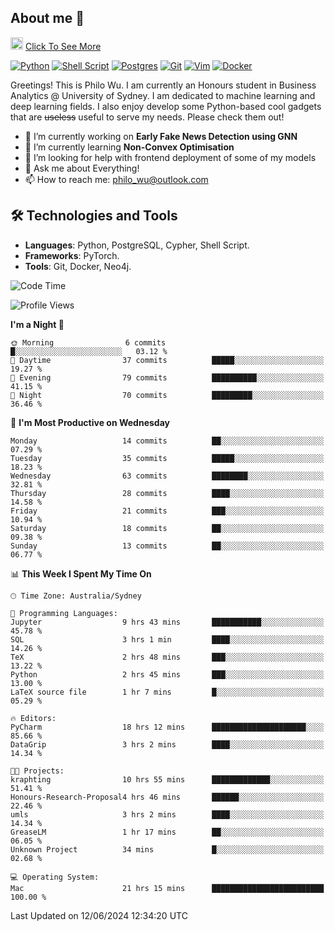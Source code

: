 ## About me 🤗

<a href="#"><img src="https://media.giphy.com/media/hvRJCLFzcasrR4ia7z/giphy.gif" width="20px" height="20px"></a> [Click To See More](https://codeboyphilo.github.io)

[![Python](https://img.shields.io/badge/python-3670A0?style=for-the-badge&logo=python&logoColor=ffdd54)](#)
[![Shell Script](https://img.shields.io/badge/shell_script-%23121011.svg?style=for-the-badge&logo=gnu-bash&logoColor=white)](#)
[![Postgres](https://img.shields.io/badge/postgres-%23316192.svg?style=for-the-badge&logo=postgresql&logoColor=white)](#)
[![Git](https://img.shields.io/badge/git-%23F05033.svg?style=for-the-badge&logo=git&logoColor=white)](#)
[![Vim](https://img.shields.io/badge/VIM-%2311AB00.svg?style=for-the-badge&logo=vim&logoColor=white)](#)
[![Docker](https://img.shields.io/badge/docker-%230db7ed.svg?style=for-the-badge&logo=docker&logoColor=white)](#)

Greetings! This is Philo Wu. I am currently an Honours student in Business Analytics \@ University of Sydney. I am dedicated to machine learning and deep learning fields. I also enjoy develop some Python-based cool gadgets that are ~~useless~~ useful to serve my needs. Please check them out!

- 🔭 I’m currently working on **Early Fake News Detection using GNN**
- 🌱 I’m currently learning **Non-Convex Optimisation**
- 🤔 I’m looking for help with frontend deployment of some of my models
- 💬 Ask me about Everything!
- 📫 How to reach me: philo_wu@outlook.com

## 🛠 Technologies and Tools
- **Languages**: Python, PostgreSQL, Cypher, Shell Script.
- **Frameworks**: PyTorch.
- **Tools**: Git, Docker, Neo4j.

<!--START_SECTION:waka-->
![Code Time](http://img.shields.io/badge/Code%20Time-231%20hrs%2016%20mins-blue)

![Profile Views](http://img.shields.io/badge/Profile%20Views-5-blue)

**I'm a Night 🦉** 

```text
🌞 Morning                6 commits           █░░░░░░░░░░░░░░░░░░░░░░░░   03.12 % 
🌆 Daytime                37 commits          █████░░░░░░░░░░░░░░░░░░░░   19.27 % 
🌃 Evening                79 commits          ██████████░░░░░░░░░░░░░░░   41.15 % 
🌙 Night                  70 commits          █████████░░░░░░░░░░░░░░░░   36.46 % 
```
📅 **I'm Most Productive on Wednesday** 

```text
Monday                   14 commits          ██░░░░░░░░░░░░░░░░░░░░░░░   07.29 % 
Tuesday                  35 commits          █████░░░░░░░░░░░░░░░░░░░░   18.23 % 
Wednesday                63 commits          ████████░░░░░░░░░░░░░░░░░   32.81 % 
Thursday                 28 commits          ████░░░░░░░░░░░░░░░░░░░░░   14.58 % 
Friday                   21 commits          ███░░░░░░░░░░░░░░░░░░░░░░   10.94 % 
Saturday                 18 commits          ██░░░░░░░░░░░░░░░░░░░░░░░   09.38 % 
Sunday                   13 commits          ██░░░░░░░░░░░░░░░░░░░░░░░   06.77 % 
```


📊 **This Week I Spent My Time On** 

```text
🕑︎ Time Zone: Australia/Sydney

💬 Programming Languages: 
Jupyter                  9 hrs 43 mins       ███████████░░░░░░░░░░░░░░   45.78 % 
SQL                      3 hrs 1 min         ████░░░░░░░░░░░░░░░░░░░░░   14.26 % 
TeX                      2 hrs 48 mins       ███░░░░░░░░░░░░░░░░░░░░░░   13.22 % 
Python                   2 hrs 45 mins       ███░░░░░░░░░░░░░░░░░░░░░░   13.00 % 
LaTeX source file        1 hr 7 mins         █░░░░░░░░░░░░░░░░░░░░░░░░   05.29 % 

🔥 Editors: 
PyCharm                  18 hrs 12 mins      █████████████████████░░░░   85.66 % 
DataGrip                 3 hrs 2 mins        ████░░░░░░░░░░░░░░░░░░░░░   14.34 % 

🐱‍💻 Projects: 
kraphting                10 hrs 55 mins      █████████████░░░░░░░░░░░░   51.41 % 
Honours-Research-Proposal4 hrs 46 mins       ██████░░░░░░░░░░░░░░░░░░░   22.46 % 
umls                     3 hrs 2 mins        ████░░░░░░░░░░░░░░░░░░░░░   14.34 % 
GreaseLM                 1 hr 17 mins        ██░░░░░░░░░░░░░░░░░░░░░░░   06.05 % 
Unknown Project          34 mins             █░░░░░░░░░░░░░░░░░░░░░░░░   02.68 % 

💻 Operating System: 
Mac                      21 hrs 15 mins      █████████████████████████   100.00 % 
```


 Last Updated on 12/06/2024 12:34:20 UTC
<!--END_SECTION:waka-->
